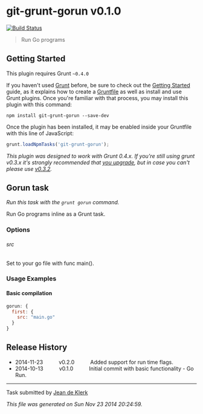 # git-grunt-gorun v0.1.0

[![Build Status](https://travis-ci.org/jadekler/git-grunt-gorun.svg)](https://travis-ci.org/jadekler/git-grunt-gorun)

> Run Go programs



## Getting Started
This plugin requires Grunt `~0.4.0`

If you haven't used [Grunt](http://gruntjs.com/) before, be sure to check out the [Getting Started](http://gruntjs.com/getting-started) guide, as it explains how to create a [Gruntfile](http://gruntjs.com/sample-gruntfile) as well as install and use Grunt plugins. Once you're familiar with that process, you may install this plugin with this command:

```shell
npm install git-grunt-gorun --save-dev
```

Once the plugin has been installed, it may be enabled inside your Gruntfile with this line of JavaScript:

```js
grunt.loadNpmTasks('git-grunt-gorun');
```

*This plugin was designed to work with Grunt 0.4.x. If you're still using grunt v0.3.x it's strongly recommended that [you upgrade](http://gruntjs.com/upgrading-from-0.3-to-0.4), but in case you can't please use [v0.3.2](https://github.com/gruntjs/grunt-contrib-cssmin/tree/grunt-0.3-stable).*



## Gorun task
_Run this task with the `grunt gorun` command._

Run Go programs inline as a Grunt task.
### Options

###### src
Set to your go file with func main().
### Usage Examples

#### Basic compilation

```javascript
gorun: {
  first: {
    src: "main.go"
  }
}
```

## Release History

 * 2014-11-23   v0.2.0   Added support for run time flags.
 * 2014-10-13   v0.1.0   Initial commit with basic functionality - Go Run.

---

Task submitted by [Jean de Klerk](jeandeklerk.com)

*This file was generated on Sun Nov 23 2014 20:24:59.*
